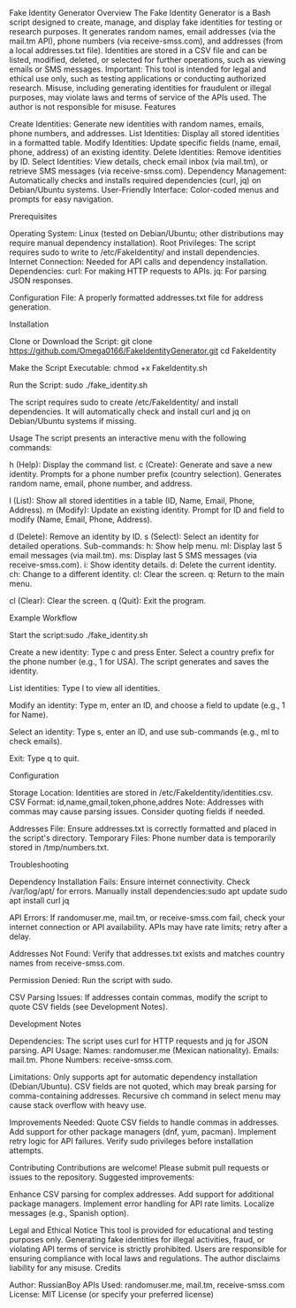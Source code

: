 Fake Identity Generator
Overview
The Fake Identity Generator is a Bash script designed to create, manage, and display fake identities for testing or research purposes. It generates random names, email addresses (via the mail.tm API), phone numbers (via receive-smss.com), and addresses (from a local addresses.txt file). Identities are stored in a CSV file and can be listed, modified, deleted, or selected for further operations, such as viewing emails or SMS messages.
Important: This tool is intended for legal and ethical use only, such as testing applications or conducting authorized research. Misuse, including generating identities for fraudulent or illegal purposes, may violate laws and terms of service of the APIs used. The author is not responsible for misuse.
Features

Create Identities: Generate new identities with random names, emails, phone numbers, and addresses.
List Identities: Display all stored identities in a formatted table.
Modify Identities: Update specific fields (name, email, phone, address) of an existing identity.
Delete Identities: Remove identities by ID.
Select Identities: View details, check email inbox (via mail.tm), or retrieve SMS messages (via receive-smss.com).
Dependency Management: Automatically checks and installs required dependencies (curl, jq) on Debian/Ubuntu systems.
User-Friendly Interface: Color-coded menus and prompts for easy navigation.

Prerequisites

Operating System: Linux (tested on Debian/Ubuntu; other distributions may require manual dependency installation).
Root Privileges: The script requires sudo to write to /etc/FakeIdentity/ and install dependencies.
Internet Connection: Needed for API calls and dependency installation.
Dependencies:
curl: For making HTTP requests to APIs.
jq: For parsing JSON responses.


Configuration File: A properly formatted addresses.txt file for address generation.

Installation

Clone or Download the Script:
git clone https://github.com/Omega0166/FakeIdentityGenerator.git
cd FakeIdentity


Make the Script Executable:
chmod +x FakeIdentity.sh

Run the Script:
sudo ./fake_identity.sh


The script requires sudo to create /etc/FakeIdentity/ and install dependencies.
It will automatically check and install curl and jq on Debian/Ubuntu systems if missing.



Usage
The script presents an interactive menu with the following commands:

h (Help): Display the command list.
c (Create): Generate and save a new identity.
Prompts for a phone number prefix (country selection).
Generates random name, email, phone number, and address.


l (List): Show all stored identities in a table (ID, Name, Email, Phone, Address).
m (Modify): Update an existing identity.
Prompt for ID and field to modify (Name, Email, Phone, Address).


d (Delete): Remove an identity by ID.
s (Select): Select an identity for detailed operations.
Sub-commands:
h: Show help menu.
ml: Display last 5 email messages (via mail.tm).
ms: Display last 5 SMS messages (via receive-smss.com).
i: Show identity details.
d: Delete the current identity.
ch: Change to a different identity.
cl: Clear the screen.
q: Return to the main menu.




cl (Clear): Clear the screen.
q (Quit): Exit the program.

Example Workflow

Start the script:sudo ./fake_identity.sh


Create a new identity:
Type c and press Enter.
Select a country prefix for the phone number (e.g., 1 for USA).
The script generates and saves the identity.


List identities:
Type l to view all identities.


Modify an identity:
Type m, enter an ID, and choose a field to update (e.g., 1 for Name).


Select an identity:
Type s, enter an ID, and use sub-commands (e.g., ml to check emails).


Exit:
Type q to quit.



Configuration

Storage Location: Identities are stored in /etc/FakeIdentity/identities.csv.
CSV Format: id,name,gmail,token,phone,addres
Note: Addresses with commas may cause parsing issues. Consider quoting fields if needed.


Addresses File: Ensure addresses.txt is correctly formatted and placed in the script's directory.
Temporary Files: Phone number data is temporarily stored in /tmp/numbers.txt.

Troubleshooting

Dependency Installation Fails:
Ensure internet connectivity.
Check /var/log/apt/ for errors.
Manually install dependencies:sudo apt update
sudo apt install curl jq




API Errors:
If randomuser.me, mail.tm, or receive-smss.com fail, check your internet connection or API availability.
APIs may have rate limits; retry after a delay.


Addresses Not Found:
Verify that addresses.txt exists and matches country names from receive-smss.com.


Permission Denied:
Run the script with sudo.


CSV Parsing Issues:
If addresses contain commas, modify the script to quote CSV fields (see Development Notes).



Development Notes

Dependencies: The script uses curl for HTTP requests and jq for JSON parsing.
API Usage:
Names: randomuser.me (Mexican nationality).
Emails: mail.tm.
Phone Numbers: receive-smss.com.


Limitations:
Only supports apt for automatic dependency installation (Debian/Ubuntu).
CSV fields are not quoted, which may break parsing for comma-containing addresses.
Recursive ch command in select menu may cause stack overflow with heavy use.


Improvements Needed:
Quote CSV fields to handle commas in addresses.
Add support for other package managers (dnf, yum, pacman).
Implement retry logic for API failures.
Verify sudo privileges before installation attempts.



Contributing
Contributions are welcome! Please submit pull requests or issues to the repository. Suggested improvements:

Enhance CSV parsing for complex addresses.
Add support for additional package managers.
Implement error handling for API rate limits.
Localize messages (e.g., Spanish option).

Legal and Ethical Notice
This tool is provided for educational and testing purposes only. Generating fake identities for illegal activities, fraud, or violating API terms of service is strictly prohibited. Users are responsible for ensuring compliance with local laws and regulations. The author disclaims liability for any misuse.
Credits

Author: RussianBoy
APIs Used: randomuser.me, mail.tm, receive-smss.com
License: MIT License (or specify your preferred license)
